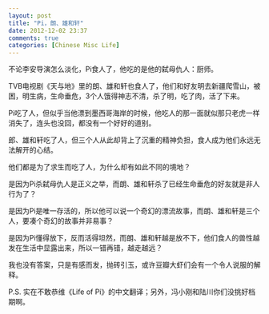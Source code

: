 ```yaml
---
layout: post
title: "Pi，朗、雄和轩"
date: 2012-12-02 23:37
comments: true
categories: [Chinese Misc Life]
---
```


不论李安导演怎么淡化，Pi食人了，他吃的是他的弑母仇人：厨师。

TVB电视剧《天与地》里的朗、雄和轩也食人了，他们和好友明去新疆爬雪山，被困，明生病，生命垂危，3个人饿得神志不清，杀了明，吃了肉，活了下来。

Pi吃了人，但似乎当他漂到墨西哥海岸的时候，他吃人的那一面就似那只老虎一样消失了，连头也没回，都没有一个好好的道别。

郎、雄和轩吃了人，但三个人从此却背上了沉重的精神负担，食人成为他们永远无法解开的心结。

他们都是为了求生而吃了人，为什么却有如此不同的境地？

是因为Pi杀弑母仇人是正义之举，而朗、雄和轩杀了已经生命垂危的好友就是非人行为了？

是因为Pi是唯一存活的，所以他可以说一个奇幻的漂流故事，而朗、雄和轩是三个人，要凑个奇幻的故事并非易事？

是因为Pi懂得放下，反而活得坦然，而朗、雄和轩越是放不下，他们食人的兽性越发在生活中显露出来，所以一错再错，越走越远？

我也没有答案，只是有感而发，抛砖引玉，或许豆瓣大虾们会有一个令人说服的解释。

P.S. 实在不敢恭维《Life of Pi》的中文翻译；另外，冯小刚和陆川你们没挑好档期啊。
